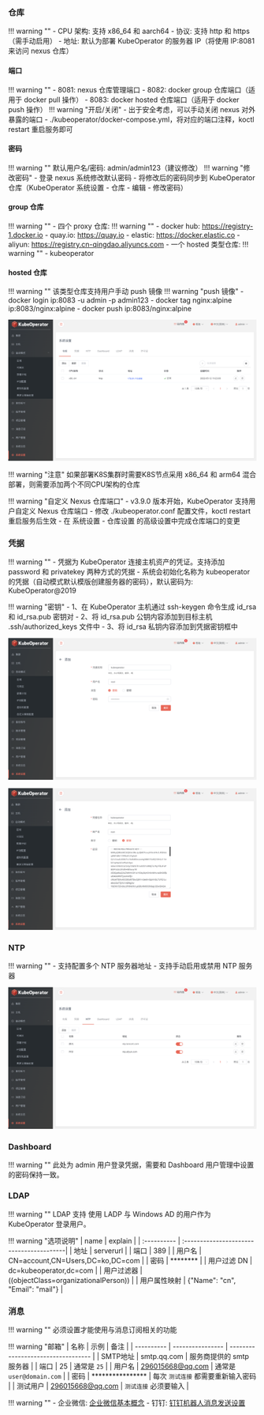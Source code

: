 ### 仓库

!!! warning ""
    - CPU 架构: 支持 x86_64 和 aarch64
    - 协议: 支持 http 和 https（需手动启用）
    - 地址: 默认为部署 KubeOperator 的服务器 IP（将使用 IP:8081 来访问 nexus 仓库）

#### 端口

!!! warning ""
    - 8081: nexus 仓库管理端口
    - 8082: docker group 仓库端口（适用于 docker pull 操作）
    - 8083: docker hosted 仓库端口（适用于 docker push 操作）
    !!! warning "开启/关闭"
        - 出于安全考虑，可以手动关闭 nexus 对外暴露的端口
        - ./kubeoperator/docker-compose.yml，将对应的端口注释，koctl restart 重启服务即可

#### 密码

!!! warning ""
    默认用户名/密码: admin/admin123（建议修改）
    !!! warning "修改密码"
        - 登录 nexus 系统修改默认密码
        - 将修改后的密码同步到 KubeOperator 仓库（KubeOperator 系统设置 - 仓库 - 编辑 - 修改密码）

#### group 仓库

!!! warning ""
    - 四个 proxy 仓库:
    !!! warning ""
        - docker hub: https://registry-1.docker.io
        - quay.io: https://quay.io
        - elastic: https://docker.elastic.co
        - aliyun: https://registry.cn-qingdao.aliyuncs.com
    - 一个 hosted 类型仓库:
    !!! warning ""
        - kubeoperator

#### hosted 仓库

!!! warning ""
    该类型仓库支持用户手动 push 镜像
    !!! warning "push 镜像"
        - docker login ip:8083 -u admin -p admin123
        - docker tag nginx:alpine ip:8083/nginx:alpine
        - docker push ip:8083/nginx:alpine

![registry](../img/user_manual/system_management/registry.png)

!!! warning "注意"
    如果部署K8S集群时需要K8S节点采用 x86_64 和 arm64 混合部署，则需要添加两个不同CPU架构的仓库

!!! warning "自定义 Nexus 仓库端口"
    - v3.9.0 版本开始，KubeOperator 支持用户自定义 Nexus 仓库端口
    - 修改 ./kubeoperator.conf 配置文件，koctl restart 重启服务后生效
    - 在 系统设置 - 仓库设置 的高级设置中完成仓库端口的变更

### 凭据

!!! warning ""
    - 凭据为 KubeOperator 连接主机资产的凭证。支持添加 password 和 privatekey 两种方式的凭据
    - 系统会初始化名称为 kubeoperator 的凭据（自动模式默认模版创建服务器的密码），默认密码为: KubeOperator@2019

!!! warning "密钥"
    - 1、在 KubeOperator 主机通过 ssh-keygen 命令生成 id_rsa 和 id_rsa.pub 密钥对
    - 2、将 id_rsa.pub 公钥内容添加到目标主机 .ssh/authorized_keys 文件中 
    - 3、将 id_rsa 私钥内容添加到凭据密钥框中

![password](../img/user_manual/system_management/key-1.png)

![key](../img/user_manual/system_management/key-2.png)

### NTP

!!! warning ""
    - 支持配置多个 NTP 服务器地址
    - 支持手动启用或禁用 NTP 服务器
    
![ntp](../img/user_manual/system_management/ntp.png)

### Dashboard

!!! warning ""
    此处为 admin 用户登录凭据，需要和 Dashboard 用户管理中设置的密码保持一致。

### LDAP

!!! warning ""
    LDAP 支持 使用 LADP 与 Windows AD 的用户作为 KubeOperator 登录用户。

!!! warning "选项说明"
    | name        | explain                                  |
    | :---------- | :----------------------------------------|
    | 地址         | serverurl                               |
    | 端口         | 389                                     |
    | 用户名       | CN=account,CN=Users,DC=ko,DC=com         |
    | 密码         | ********                                |
    | 用户过滤 DN   | dc=kubeoperator,dc=com                  |
    | 用户过滤器    | ((objectClass=organizationalPerson))    |
    | 用户属性映射  | {"Name": "cn", "Email": "mail"}          |

### 消息

!!! warning ""
    必须设置才能使用与消息订阅相关的功能

!!! warning "邮箱"
    | 名称 | 示例 | 备注 |
    | ---------- | ---------------- | ---------------------------------- |
    | SMTP地址   | smtp.qq.com      | 服务商提供的 smtp 服务器             |
    | 端口       | 25               | 通常是 `25`                         |
    | 用户名     | 296015668@qq.com | 通常是 `user@domain.com`            |
    | 密码       | **************** | 每次 `测试连接` 都需要重新输入密码    |
    | 测试用户    | 296015668@qq.com | `测试连接` 必须要输入                |

!!! warning ""
    - 企业微信: [企业微信基本概念](https://developer.work.weixin.qq.com/document/path/90665)
    - 钉钉: [钉钉机器人消息发送设置](https://open.dingtalk.com/document/group/assign-a-webhook-url-to-an-internal-chatbot)
